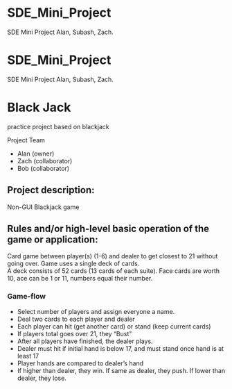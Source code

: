 # SDE_Mini_Project
SDE Mini Project Alan, Subash, Zach.

# SDE_Mini_Project
SDE Mini Project Alan, Subash, Zach.

# Black Jack
practice project based on blackjack

Project Team
* Alan (owner)
* Zach (collaborator)
* Bob (collaborator)

## Project description: 

Non-GUI Blackjack game 

## Rules and/or high-level basic operation of the game or application: 
Card game between player(s) (1-6) and dealer to get closest to 21 without going over. 
Game uses a single deck of cards.  
A deck consists of 52 cards (13 cards of each suite). 
Face cards are worth 10, ace can be 1 or 11, numbers equal their number.
### Game-flow
<ul> 
  <li> Select number of players and assign everyone a name.</li>
  <li> Deal two cards to each player and dealer </li>
  <li> Each player can hit (get another card) or stand (keep current cards) </li>
  <li> If players total goes over 21, they “Bust” </li>
  <li> After all players have finished, the dealer plays. </li>
  <li> Dealer must hit if initial hand is below 17, and must stand once hand is at least 17 </li>
  <li> Player hands are compared to dealer’s hand </li>
  <li> If higher than dealer, they win. If same as dealer, they push. If lower than dealer, they lose. </li>
</ul>
